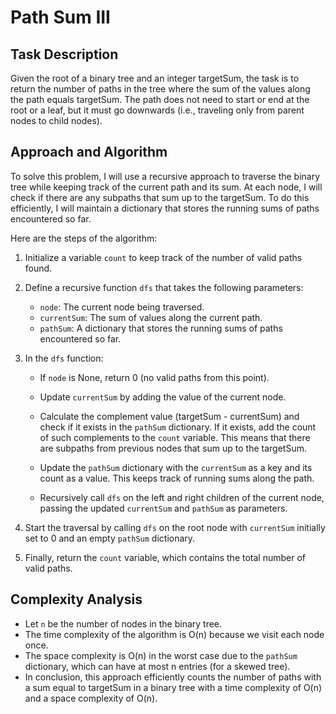 # Path Sum III

## Task Description
Given the root of a binary tree and an integer targetSum, the task is to return the number of paths in the tree where the sum of the values along the path equals targetSum. The path does not need to start or end at the root or a leaf, but it must go downwards (i.e., traveling only from parent nodes to child nodes).

## Approach and Algorithm
To solve this problem, I will use a recursive approach to traverse the binary tree while keeping track of the current path and its sum. At each node, I will check if there are any subpaths that sum up to the targetSum. To do this efficiently, I will maintain a dictionary that stores the running sums of paths encountered so far.

Here are the steps of the algorithm:

1. Initialize a variable `count` to keep track of the number of valid paths found.

2. Define a recursive function `dfs` that takes the following parameters:
   - `node`: The current node being traversed.
   - `currentSum`: The sum of values along the current path.
   - `pathSum`: A dictionary that stores the running sums of paths encountered so far.

3. In the `dfs` function:
   - If `node` is None, return 0 (no valid paths from this point).

   - Update `currentSum` by adding the value of the current node.

   - Calculate the complement value (targetSum - currentSum) and check if it exists in the `pathSum` dictionary. If it exists, add the count of such complements to the `count` variable. This means that there are subpaths from previous nodes that sum up to the targetSum.

   - Update the `pathSum` dictionary with the `currentSum` as a key and its count as a value. This keeps track of running sums along the path.

   - Recursively call `dfs` on the left and right children of the current node, passing the updated `currentSum` and `pathSum` as parameters.

4. Start the traversal by calling `dfs` on the root node with `currentSum` initially set to 0 and an empty `pathSum` dictionary.

5. Finally, return the `count` variable, which contains the total number of valid paths.

## Complexity Analysis
- Let `n` be the number of nodes in the binary tree.
- The time complexity of the algorithm is O(n) because we visit each node once.
- The space complexity is O(n) in the worst case due to the `pathSum` dictionary, which can have at most n entries (for a skewed tree).
- In conclusion, this approach efficiently counts the number of paths with a sum equal to targetSum in a binary tree with a time complexity of O(n) and a space complexity of O(n).

